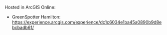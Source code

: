 Hosted in ArcGIS Online:

- GreenSpotter Hamilton: https://experience.arcgis.com/experience/dc1c6034e1ba45a0890b9d8ebcbadb61/ 